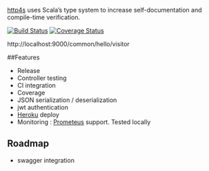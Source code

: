 
[http4s](http://http4s.org/) uses Scala’s type system to increase self-documentation and compile-time verification.

[![Build Status](https://travis-ci.org/sammyrulez/http4s-minimal.svg?branch=master)](https://travis-ci.org/sammyrulez/http4s-minimal)
[![Coverage Status](https://coveralls.io/repos/github/sammyrulez/http4s-minimal/badge.svg?branch=master)](https://coveralls.io/github/sammyrulez/http4s-minimal)


http://localhost:9000/common/hello/visitor

##Features

* Release
* Controller testing
* CI integration
* Coverage
* JSON serialization / deserialization
* jwt authentication
* [Heroku](https://http4s-minimal.herokuapp.com/common/hello/sam) deploy
* Monitoring : [Prometeus](https://prometeus.io) support. Tested  locally



## Roadmap

* swagger integration

